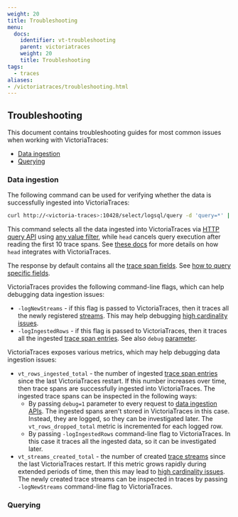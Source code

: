 ```yaml
---
weight: 20
title: Troubleshooting
menu:
  docs:
    identifier: vt-troubleshooting
    parent: victoriatraces
    weight: 20
    title: Troubleshooting
tags:
  - traces
aliases:
- /victoriatraces/troubleshooting.html
---
```


## Troubleshooting

This document contains troubleshooting guides for most common issues when working with VictoriaTraces:

- [Data ingestion](#data-ingestion)
- [Querying](#querying)

### Data ingestion

The following command can be used for verifying whether the data is successfully ingested into VictoriaTraces:

```sh
curl http://<victoria-traces>:10428/select/logsql/query -d 'query=*' | head
```

This command selects all the data ingested into VictoriaTraces via [HTTP query API](https://docs.victoriametrics.com/victoriatraces/querying/#http-api)
using [any value filter](https://docs.victoriametrics.com/victorialogs/logsql/#any-value-filter), while `head` cancels query execution after reading the first 10 trace spans.
See [these docs](https://docs.victoriametrics.com/victoriatraces/querying/#command-line) for more details on how `head` integrates with VictoriaTraces.

The response by default contains all the [trace span fields](https://docs.victoriametrics.com/victoriatraces/keyconcepts/#data-model).
See [how to query specific fields](https://docs.victoriametrics.com/victorialogs/logsql/#querying-specific-fields).

VictoriaTraces provides the following command-line flags, which can help debugging data ingestion issues:

- `-logNewStreams` - if this flag is passed to VictoriaTraces, then it traces all the newly
  registered [streams](https://docs.victoriametrics.com/victoriatraces/keyconcepts/#stream-fields).
  This may help debugging [high cardinality issues](https://docs.victoriametrics.com/victoriatraces/keyconcepts/#high-cardinality).
- `-logIngestedRows` - if this flag is passed to VictoriaTraces, then it traces all the ingested
  [trace span entries](https://docs.victoriametrics.com/victoriatraces/keyconcepts/#data-model).
  See also `debug` [parameter](#http-parameters).

VictoriaTraces exposes various metrics, which may help debugging data ingestion issues:

- `vt_rows_ingested_total` - the number of ingested [trace span entries](https://docs.victoriametrics.com/victoriatraces/keyconcepts/#data-model)
  since the last VictoriaTraces restart. If this number increases over time, then trace spans are successfully ingested into VictoriaTraces.
  The ingested trace spans can be inspected in the following ways:
  - By passing `debug=1` parameter to every request to [data ingestion APIs](#http-apis). The ingested spans aren't stored in VictoriaTraces
      in this case. Instead, they are logged, so they can be investigated later.
      The `vt_rows_dropped_total` metric is incremented for each logged row.
  - By passing `-logIngestedRows` command-line flag to VictoriaTraces. In this case it traces all the ingested data, so it can be investigated later.
- `vt_streams_created_total` - the number of created [trace streams](https://docs.victoriametrics.com/victoriatraces/keyconcepts/#stream-fields)
  since the last VictoriaTraces restart. If this metric grows rapidly during extended periods of time, then this may lead
  to [high cardinality issues](https://docs.victoriametrics.com/victoriatraces/keyconcepts/#high-cardinality).
  The newly created trace streams can be inspected in traces by passing `-logNewStreams` command-line flag to VictoriaTraces.

### Querying
